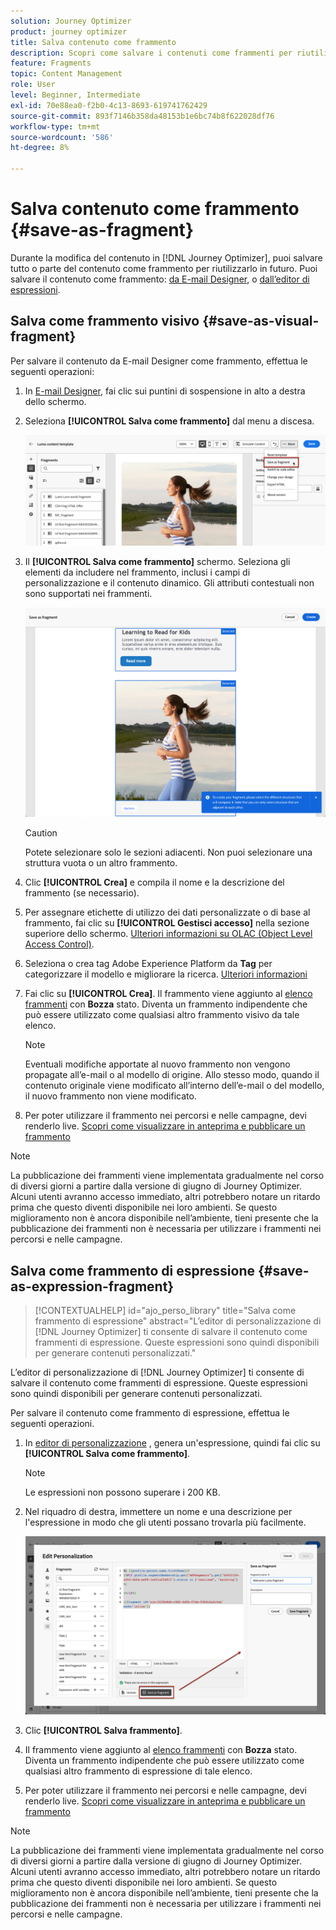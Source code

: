 ```yaml
---
solution: Journey Optimizer
product: journey optimizer
title: Salva contenuto come frammento
description: Scopri come salvare i contenuti come frammenti per riutilizzarli nelle campagne e nei percorsi Journey Optimizer
feature: Fragments
topic: Content Management
role: User
level: Beginner, Intermediate
exl-id: 70e88ea0-f2b0-4c13-8693-619741762429
source-git-commit: 893f7146b358da48153b1e6bc74b8f622028df76
workflow-type: tm+mt
source-wordcount: '586'
ht-degree: 8%

---
```


# Salva contenuto come frammento {#save-as-fragment}

Durante la modifica del contenuto in [!DNL Journey Optimizer], puoi salvare tutto o parte del contenuto come frammento per riutilizzarlo in futuro. Puoi salvare il contenuto come frammento: [da E-mail Designer](#save-as-visual-fragment), o [dall’editor di espressioni](#save-as-expression-fragment).

## Salva come frammento visivo {#save-as-visual-fragment}

Per salvare il contenuto da E-mail Designer come frammento, effettua le seguenti operazioni:

1. In [E-mail Designer](../email/get-started-email-design.md), fai clic sui puntini di sospensione in alto a destra dello schermo.

1. Seleziona **[!UICONTROL Salva come frammento]** dal menu a discesa.

   ![](assets/fragment-save-as.png)

1. Il **[!UICONTROL Salva come frammento]** schermo. Seleziona gli elementi da includere nel frammento, inclusi i campi di personalizzazione e il contenuto dinamico. Gli attributi contestuali non sono supportati nei frammenti.

   ![](assets/fragment-save-as-screen.png)

   >[!CAUTION]
   >
   >Potete selezionare solo le sezioni adiacenti. Non puoi selezionare una struttura vuota o un altro frammento.

1. Clic **[!UICONTROL Crea]** e compila il nome e la descrizione del frammento (se necessario).

1. Per assegnare etichette di utilizzo dei dati personalizzate o di base al frammento, fai clic su **[!UICONTROL Gestisci accesso]** nella sezione superiore dello schermo. [Ulteriori informazioni su OLAC (Object Level Access Control)](../administration/object-based-access.md).

1. Seleziona o crea tag Adobe Experience Platform da **Tag** per categorizzare il modello e migliorare la ricerca. [Ulteriori informazioni](../start/search-filter-categorize.md#tags)

1. Fai clic su **[!UICONTROL Crea]**. Il frammento viene aggiunto al [elenco frammenti](#access-manage-fragments) con **Bozza** stato. Diventa un frammento indipendente che può essere utilizzato come qualsiasi altro frammento visivo da tale elenco.

   >[!NOTE]
   >
   >Eventuali modifiche apportate al nuovo frammento non vengono propagate all’e-mail o al modello di origine. Allo stesso modo, quando il contenuto originale viene modificato all’interno dell’e-mail o del modello, il nuovo frammento non viene modificato.

1. Per poter utilizzare il frammento nei percorsi e nelle campagne, devi renderlo live. [Scopri come visualizzare in anteprima e pubblicare un frammento](../content-management/create-fragments.md#publish)

>[!NOTE]
>
>La pubblicazione dei frammenti viene implementata gradualmente nel corso di diversi giorni a partire dalla versione di giugno di Journey Optimizer. Alcuni utenti avranno accesso immediato, altri potrebbero notare un ritardo prima che questo diventi disponibile nei loro ambienti. Se questo miglioramento non è ancora disponibile nell’ambiente, tieni presente che la pubblicazione dei frammenti non è necessaria per utilizzare i frammenti nei percorsi e nelle campagne.

## Salva come frammento di espressione {#save-as-expression-fragment}

>[!CONTEXTUALHELP]
>id="ajo_perso_library"
>title="Salva come frammento di espressione"
>abstract="L’editor di personalizzazione di [!DNL Journey Optimizer] ti consente di salvare il contenuto come frammenti di espressione. Queste espressioni sono quindi disponibili per generare contenuti personalizzati."

L’editor di personalizzazione di [!DNL Journey Optimizer] ti consente di salvare il contenuto come frammenti di espressione. Queste espressioni sono quindi disponibili per generare contenuti personalizzati.

Per salvare il contenuto come frammento di espressione, effettua le seguenti operazioni.

1. In [editor di personalizzazione](../personalization/personalization-build-expressions.md) , genera un&#39;espressione, quindi fai clic su **[!UICONTROL Salva come frammento]**.

   >[!NOTE]
   >
   >Le espressioni non possono superare i 200 KB.

1. Nel riquadro di destra, immettere un nome e una descrizione per l&#39;espressione in modo che gli utenti possano trovarla più facilmente.

   ![](assets/expression-fragment-save-as.png)

1. Clic **[!UICONTROL Salva frammento]**.

   <!--An expression fragment cannot be nested inside another fragment.-->

1. Il frammento viene aggiunto al [elenco frammenti](#access-manage-fragments) con **Bozza** stato. Diventa un frammento indipendente che può essere utilizzato come qualsiasi altro frammento di espressione di tale elenco.

1. Per poter utilizzare il frammento nei percorsi e nelle campagne, devi renderlo live. [Scopri come visualizzare in anteprima e pubblicare un frammento](../content-management/create-fragments.md#publish)

>[!NOTE]
>
>La pubblicazione dei frammenti viene implementata gradualmente nel corso di diversi giorni a partire dalla versione di giugno di Journey Optimizer. Alcuni utenti avranno accesso immediato, altri potrebbero notare un ritardo prima che questo diventi disponibile nei loro ambienti. Se questo miglioramento non è ancora disponibile nell’ambiente, tieni presente che la pubblicazione dei frammenti non è necessaria per utilizzare i frammenti nei percorsi e nelle campagne.
